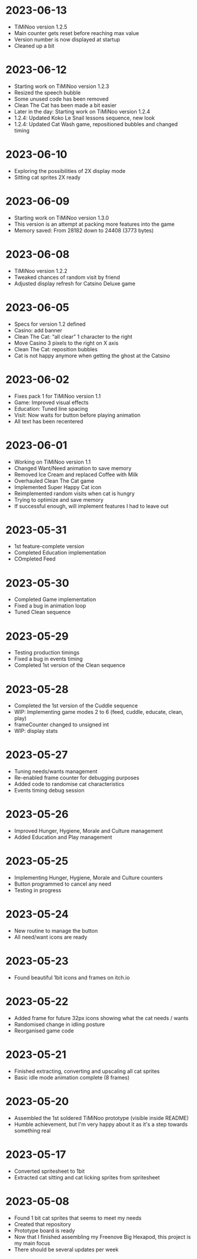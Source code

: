 # 2023-06-13
- TiMiNoo version 1.2.5
- Main counter gets reset before reaching max value
- Version number is now displayed at startup
- Cleaned up a bit

# 2023-06-12
- Starting work on TiMiNoo version 1.2.3
- Resized the speech bubble
- Some unused code has been removed
- Clean The Cat has been made a bit easier
- Later in the day: Starting work on TiMiNoo version 1.2.4
- 1.2.4: Updated Koko Le Snail lessons sequence, new look
- 1.2.4: Updated Cat Wash game, repositioned bubbles and changed timing

# 2023-06-10
- Exploring the possibilities of 2X display mode
- Sitting cat sprites 2X ready

# 2023-06-09
- Starting work on TiMiNoo version 1.3.0
- This version is an attempt at packing more features into the game
- Memory saved: From 28182 down to 24408 (3773 bytes)

# 2023-06-08
- TiMiNoo version 1.2.2
- Tweaked chances of random visit by friend
- Adjusted display refresh for Catsino Deluxe game

# 2023-06-05
- Specs for version 1.2 defined
- Casino: add banner
- Clean The Cat: “all clear” 1 character to the right
- Move Casino 3 pixels to the right on X axis
- Clean The Cat: reposition bubbles
- Cat is not happy anymore when getting the ghost at the Catsino

# 2023-06-02
- Fixes pack 1 for TiMiNoo version 1.1
- Game: Improved visual effects
- Education: Tuned line spacing
- Visit: Now waits for button before playing animation
- All text has been recentered

# 2023-06-01
- Working on TiMiNoo version 1.1
- Changed Want/Need animation to save memory
- Removed Ice Cream and replaced Coffee with Milk
- Overhauled Clean The Cat game
- Implemented Super Happy Cat icon
- Reimplemented random visits when cat is hungry
- Trying to optimize and save memory
- If successful enough, will implement features I had to leave out

# 2023-05-31
- 1st feature-complete version
- Completed Education implementation
- COmpleted Feed 

# 2023-05-30
- Completed Game implementation
- Fixed a bug in animation loop
- Tuned Clean sequence

# 2023-05-29
- Testing production timings
- Fixed a bug in events timing
- Completed 1st version of the Clean sequence

# 2023-05-28
- Completed the 1st version of the Cuddle sequence
- WIP: Implementing game modes 2 to 6 (feed, cuddle, educate, clean, play)
- frameCounter changed to unsigned int
- WIP: display stats

# 2023-05-27
- Tuning needs/wants management
- Re-enabled frame counter for debugging purposes
- Added code to randomise cat characteristics
- Events timing debug session

# 2023-05-26
- Improved Hunger, Hygiene, Morale and Culture management
- Added Education and Play management

# 2023-05-25
- Implementing Hunger, Hygiene, Morale and Culture counters
- Button programmed to cancel any need
- Testing in progress

# 2023-05-24
- New routine to manage the button
- All need/want icons are ready

# 2023-05-23
- Found beautiful 1bit icons and frames on itch.io

# 2023-05-22
- Added frame for future 32px icons showing what the cat needs / wants
- Randomised change in idling posture
- Reorganised game code

# 2023-05-21
- Finished extracting, converting and upscaling all cat sprites
- Basic idle mode animation complete (8 frames)

# 2023-05-20
- Assembled the 1st soldered TiMiNoo prototype (visible inside README)
- Humble achievement, but I'm very happy about it as it's a step towards something real

# 2023-05-17
- Converted spritesheet to 1bit
- Extracted cat sitting and cat licking sprites from spritesheet

# 2023-05-08
- Found 1 bit cat sprites that seems to meet my needs
- Created that repository
- Prototype board is ready
- Now that I finished assembling my Freenove Big Hexapod, this project is my main focus
- There should be several updates per week
